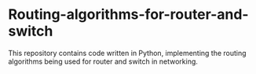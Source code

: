 # Routing-algorithms-for-router-and-switch
This repository contains code written in Python, implementing the routing algorithms being used for router and switch in networking.

